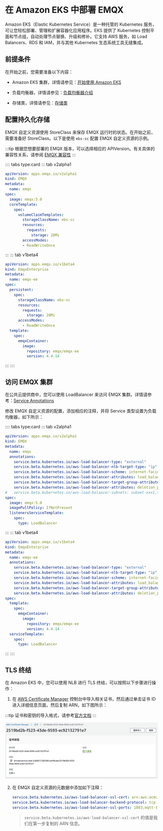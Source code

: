 # 在 Amazon EKS 中部署 EMQX

Amazon EKS（Elastic Kubernetes Service）是一种托管的 Kubernetes 服务，可让您轻松部署、管理和扩展容器化应用程序。EKS 提供了 Kubernetes 控制平面和节点组，自动处理节点替换、升级和修补。它支持 AWS 服务，如 Load Balancers、RDS 和 IAM，并与其他 Kubernetes 生态系统工具无缝集成。

## 前提条件

在开始之前，您需要准备以下内容：

- Amazon EKS 集群，详情请参见：[开始使用 Amazon EKS](https://docs.aws.amazon.com/zh_cn/eks/latest/userguide/getting-started.html)

- 负载均衡器，详情请参见：[负载均衡器介绍](https://docs.aws.amazon.com/zh_cn/eks/latest/userguide/network-load-balancing.html)

- 存储类，详情请参见：[存储类](https://docs.aws.amazon.com/zh_cn/eks/latest/userguide/storage-classes.html)


## 配置持久化存储

EMQX 自定义资源使用 StoreClass 来保存 EMQX 运行时的状态。在开始之前，需要准备好 StoreClass。以下是使用 `ebs-sc` 配置 EMQX 自定义资源的示例。

:::tip
根据您想要部署的 EMQX 版本，可以选择相应的 APIVersion。有关具体的兼容性关系，请参阅 [EMQX 兼容性](../README.md)
:::

:::: tabs type:card
::: tab v2alpha1

```yaml
apiVersion: apps.emqx.io/v2alpha1
kind: EMQX
metadata:
  name: emqx
spec:
  image: emqx:5.0
  coreTemplate:
    spec:
      volumeClaimTemplates:
        storageClassName: ebs-sc
        resources:
          requests:
            storage: 20Mi
        accessModes:
        - ReadWriteOnce
```
:::
::: tab v1beta4

```yaml
apiVersion: apps.emqx.io/v1beta4
kind: EmqxEnterprise
metadata:
  name: emqx-ee
spec:
  persistent:
    spec:
      storageClassName: ebs-sc
      resources:
        requests:
          storage: 20Mi
      accessModes:
        - ReadWriteOnce
  template:
    spec:
      emqxContainer:
        image:
          repository: emqx/emqx-ee
          version: 4.4.14
```
:::
::::

## 访问 EMQX 集群

在公共云提供商中，您可以使用 LoadBalancer 来访问 EMQX 集群。详情请参考：[Service Annotations](https://kubernetes-sigs.github.io/aws-load-balancer-controller/v2.4/guide/service/annotations/)

修改 EMQX 自定义资源的配置，添加相应的注释，并将 Service 类型设置为负载均衡器，如下所示：

:::: tabs type:card
::: tab v2alpha1

```yaml
apiVersion: apps.emqx.io/v2alpha1
kind: EMQX
metadata:
  name: emqx
  annotations:
    service.beta.kubernetes.io/aws-load-balancer-type: "external"
    service.beta.kubernetes.io/aws-load-balancer-nlb-target-type: "ip"
    service.beta.kubernetes.io/aws-load-balancer-scheme: internet-facing
    service.beta.kubernetes.io/aws-load-balancer-attributes: load_balancing.cross_zone.enabled=true
    service.beta.kubernetes.io/aws-load-balancer-target-group-attributes: preserve_client_ip.enabled=true
    service.beta.kubernetes.io/aws-load-balancer-attributes: deletion_protection.enabled=true
#   service.beta.kubernetes.io/aws-load-balancer-subnets: subnet-xxx1,subnet-xxx2
spec:
  image: emqx:5.0
  imagePullPolicy: IfNotPresent
  listenersServiceTemplate:
    spec:
      type: LoadBalancer
```
:::
::: tab v1beta4

```yaml
apiVersion: apps.emqx.io/v1beta4
kind: EmqxEnterprise
metadata:
  name: emqx-ee
  annotations:
    service.beta.kubernetes.io/aws-load-balancer-type: "external"
    service.beta.kubernetes.io/aws-load-balancer-nlb-target-type: "ip"
    service.beta.kubernetes.io/aws-load-balancer-scheme: internet-facing
    service.beta.kubernetes.io/aws-load-balancer-attributes: load_balancing.cross_zone.enabled=true
    service.beta.kubernetes.io/aws-load-balancer-target-group-attributes: preserve_client_ip.enabled=true
    service.beta.kubernetes.io/aws-load-balancer-attributes: deletion_protection.enabled=true
spec:
  template:
    spec:
      emqxContainer:
        image:
          repository: emqx/emqx-ee
          version: 4.4.14
  serviceTemplate:
    spec:
      type: LoadBalancer
```
:::
::::


## TLS 终结

在 Amazon EKS 中，您可以使用 NLB 进行 TLS 终结，可以按照以下步骤进行操作：


1. 在 [AWS Certificate Manager](https://aws.amazon.com/cn/certificate-manager/?nc1=h_ls) 控制台中导入相关证书，然后通过单击证书 ID 进入详细信息页面，然后复制 ARN，如下图所示：

:::tip
证书和密钥的导入格式，请参考[官方文档](https://docs.aws.amazon.com/zh_cn/acm/latest/userguide/import-certificate-format.html)
:::

![](./assets/cert.png)

2. 在 EMQX 自定义资源的元数据中添加如下注释：

    ```yaml
    service.beta.kubernetes.io/aws-load-balancer-ssl-cert: arn:aws:acm:us-east-2:609217282285:certificate/2519bd2b-f523-43de-9593-ec92132791e7 
    service.beta.kubernetes.io/aws-load-balancer-backend-protocol: tcp
    service.beta.kubernetes.io/aws-load-balancer-ssl-ports: 1883,mqtt-tls
    ```
    
    > `service.beta.kubernetes.io/aws-load-balancer-ssl-cert` 的值是我们在第一步复制的 ARN 信息。
